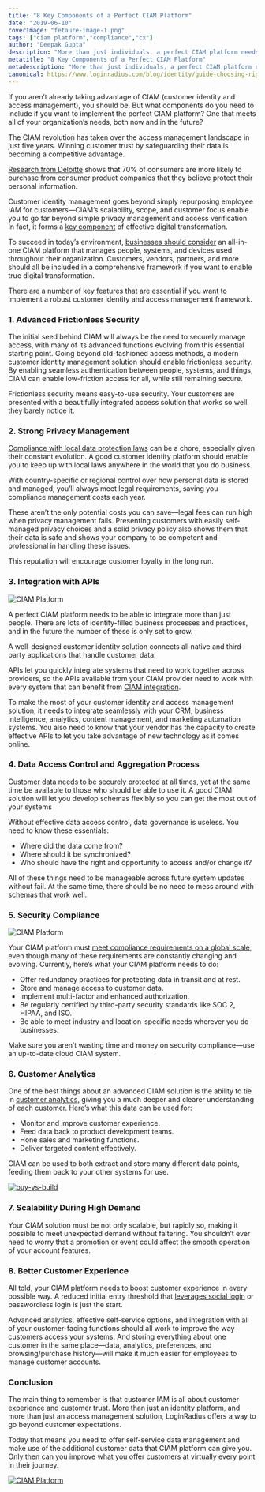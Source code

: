 ```yaml
---
title: "8 Key Components of a Perfect CIAM Platform"
date: "2019-06-10"
coverImage: "fetaure-image-1.png"
tags: ["ciam platform","compliance","cx"]
author: "Deepak Gupta" 
description: "More than just individuals, a perfect CIAM platform needs to be able to incorporate. There are plenty of business processes and activities loaded with identity, and the number of these is only set to increase in the future. Both native and third-party applications that manage customer data are linked by a well-designed customer identity solution."
metatitle: "8 Key Components of a Perfect CIAM Platform"
metadescription: "More than just individuals, a perfect CIAM platform needs to be able to incorporate. There are plenty of corporate processes and procedures packed with identity."
canonical: https://www.loginradius.com/blog/identity/guide-choosing-right-ciam-solution/
---
```


If you aren’t already taking advantage of CIAM (customer identity and access management), you should be. But what components do you need to include if you want to implement the perfect CIAM platform? One that meets all of your organization’s needs, both now and in the future?

The CIAM revolution has taken over the access management landscape in just five years. Winning customer trust by safeguarding their data is becoming a competitive advantage.

[Research from Deloitte](https://www2.deloitte.com/content/dam/insights/us/articles/consumer-data-privacy-strategies/DUP_970-Building-consumer-trust_MASTER.pdf) shows that 70% of consumers are more likely to purchase from consumer product companies that they believe protect their personal information.

Customer identity management goes beyond simply repurposing employee IAM for customers—CIAM’s scalability, scope, and customer focus enable you to go far beyond simple privacy management and access verification. In fact, it forms a [key component](https://www.kuppingercole.com/blog/tolbert/ciam-as-a-key-factor-in-the-digital-transformation) of effective digital transformation.

To succeed in today’s environment, [businesses should consider](https://www.loginradius.com/blog/2018/03/top-5-business-objectives-that-ciam-solves/) an all-in-one CIAM platform that manages people, systems, and devices used throughout their organization. Customers, vendors, partners, and more should all be included in a comprehensive framework if you want to enable true digital transformation.

There are a number of key features that are essential if you want to implement a robust customer identity and access management framework.

### 1\. Advanced Frictionless Security

The initial seed behind CIAM will always be the need to securely manage access, with many of its advanced functions evolving from this essential starting point. Going beyond old-fashioned access methods, a modern customer identity management solution should enable frictionless security. By enabling seamless authentication between people, systems, and things, CIAM can enable low-friction access for all, while still remaining secure.

Frictionless security means easy-to-use security. Your customers are presented with a beautifully integrated access solution that works so well they barely notice it.

### 2\. Strong Privacy Management

[Compliance with local data protection laws](https://en.wikipedia.org/wiki/Information_privacy_law) can be a chore, especially given their constant evolution. A good customer identity platform should enable you to keep up with local laws anywhere in the world that you do business.

With country-specific or regional control over how personal data is stored and managed, you’ll always meet legal requirements, saving you compliance management costs each year.

These aren’t the only potential costs you can save—legal fees can run high when privacy management fails. Presenting customers with easily self-managed privacy choices and a solid privacy policy also shows them that their data is safe and shows your company to be competent and professional in handling these issues.

This reputation will encourage customer loyalty in the long run.

### 3\. Integration with APIs

![CIAM Platform](integration-graphic.png)

A perfect CIAM platform needs to be able to integrate more than just people. There are lots of identity-filled business processes and practices, and in the future the number of these is only set to grow.

A well-designed customer identity solution connects all native and third-party applications that handle customer data.

APIs let you quickly integrate systems that need to work together across providers, so the APIs available from your CIAM provider need to work with every system that can benefit from [CIAM integration](https://www.loginradius.com/integrations/).

To make the most of your customer identity and access management solution, it needs to integrate seamlessly with your CRM, business intelligence, analytics, content management, and marketing automation systems. You also need to know that your vendor has the capacity to create effective APIs to let you take advantage of new technology as it comes online.

### 4\. Data Access Control and Aggregation Process

[Customer data needs to be securely protected](https://www.loginradius.com/blog/2018/10/digital-transformation-safeguarding-customer-experience/) at all times, yet at the same time be available to those who should be able to use it. A good CIAM solution will let you develop schemas flexibly so you can get the most out of your systems

Without effective data access control, data governance is useless. You need to know these essentials:

- Where did the data come from?
- Where should it be synchronized?
- Who should have the right and opportunity to access and/or change it?

All of these things need to be manageable across future system updates without fail. At the same time, there should be no need to mess around with schemas that work well.

### 5\. Security Compliance

![CIAM Platform](global-compliance-graphic.png)

Your CIAM platform must [meet compliance requirements on a global scale](https://secureprivacy.ai/complete-guide-to-international-data-privacy-laws/), even though many of these requirements are constantly changing and evolving. Currently, here’s what your CIAM platform needs to do:

- Offer redundancy practices for protecting data in transit and at rest.
- Store and manage access to customer data.
- Implement multi-factor and enhanced authorization.
- Be regularly certified by third-party security standards like SOC 2, HIPAA, and ISO.
- Be able to meet industry and location-specific needs wherever you do businesses.

Make sure you aren’t wasting time and money on security compliance—use an up-to-date cloud CIAM system.

### 6\. Customer Analytics

One of the best things about an advanced CIAM solution is the ability to tie in [customer analytics](https://www.loginradius.com/customer-insights/), giving you a much deeper and clearer understanding of each customer. Here’s what this data can be used for:

- Monitor and improve customer experience.
- Feed data back to product development teams.
- Hone sales and marketing functions.
- Deliver targeted content effectively.

CIAM can be used to both extract and store many different data points, feeding them back to your other systems for use.

[![buy-vs-build](buy-vs-build.png)](https://www.loginradius.com/resource/the-case-for-buying-over-building/)

### 7\. Scalability During High Demand

Your CIAM solution must be not only scalable, but rapidly so, making it possible to meet unexpected demand without faltering. You shouldn’t ever need to worry that a promotion or event could affect the smooth operation of your account features.

### 8\. Better Customer Experience

All told, your CIAM platform needs to boost customer experience in every possible way. A reduced initial entry threshold that [leverages social login](https://www.loginradius.com/blog/2018/11/reconsidering-social-login-security-privacy-angle/) or passwordless login is just the start.

Advanced analytics, effective self-service options, and integration with all of your customer-facing functions should all work to improve the way customers access your systems. And storing everything about one customer in the same place—data, analytics, preferences, and browsing/purchase history—will make it much easier for employees to manage customer accounts.

### Conclusion

The main thing to remember is that customer IAM is all about customer experience and customer trust. More than just an identity platform, and more than just an access management solution, LoginRadius offers a way to go beyond customer expectations.

Today that means you need to offer self-service data management and make use of the additional customer data that CIAM platform can give you. Only then can you improve what you offer customers at virtually every point in their journey.

[![CIAM Platform](CTA-Graphics-for-Blogs-13.png)](https://www.loginradius.com/book-demo/)
